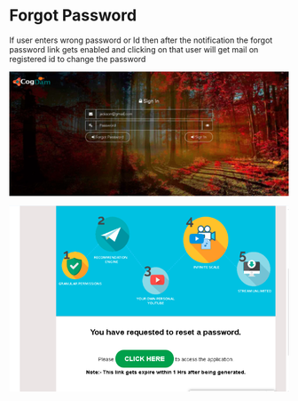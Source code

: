 # Forgot Password

If user enters wrong password or Id then after the notification the forgot password link gets enabled and clicking on that user will get mail on registered id to change the password

![](../.gitbook/assets/image%20%28180%29.png)

![](../.gitbook/assets/image%20%28192%29.png)



